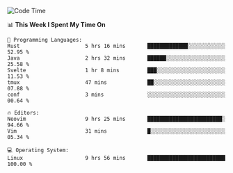 <!-- [![Top Langs](https://github-readme-stats.vercel.app/api/top-langs/?username=gagahsyuja&theme=dracula&hide_border=true&border_radius=7)](https://github.com/anuraghazra/github-readme-stats) -->

<!--START_SECTION:waka-->
![Code Time](http://img.shields.io/badge/Code%20Time-378%20hrs%2027%20mins-blue)

📊 **This Week I Spent My Time On** 

```text
💬 Programming Languages: 
Rust                     5 hrs 16 mins       █████████████░░░░░░░░░░░░   52.95 % 
Java                     2 hrs 32 mins       ██████░░░░░░░░░░░░░░░░░░░   25.58 % 
Svelte                   1 hr 8 mins         ███░░░░░░░░░░░░░░░░░░░░░░   11.53 % 
tmux                     47 mins             ██░░░░░░░░░░░░░░░░░░░░░░░   07.88 % 
conf                     3 mins              ░░░░░░░░░░░░░░░░░░░░░░░░░   00.64 % 

🔥 Editors: 
Neovim                   9 hrs 25 mins       ████████████████████████░   94.66 % 
Vim                      31 mins             █░░░░░░░░░░░░░░░░░░░░░░░░   05.34 % 

💻 Operating System: 
Linux                    9 hrs 56 mins       █████████████████████████   100.00 % 
```


<!--END_SECTION:waka-->
